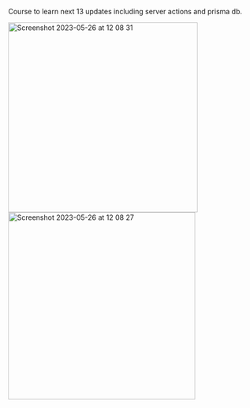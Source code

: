 Course to learn next 13 updates including server actions and prisma db.


<img width="384" alt="Screenshot 2023-05-26 at 12 08 31" src="https://github.com/singapaul/next-to-dos/assets/89204135/2723c3e0-3cb8-4a16-9c52-1dfdcdce8818">
<img width="379" alt="Screenshot 2023-05-26 at 12 08 27" src="https://github.com/singapaul/next-to-dos/assets/89204135/15b216dc-3fcd-4538-aa58-63a026ce5a60">

